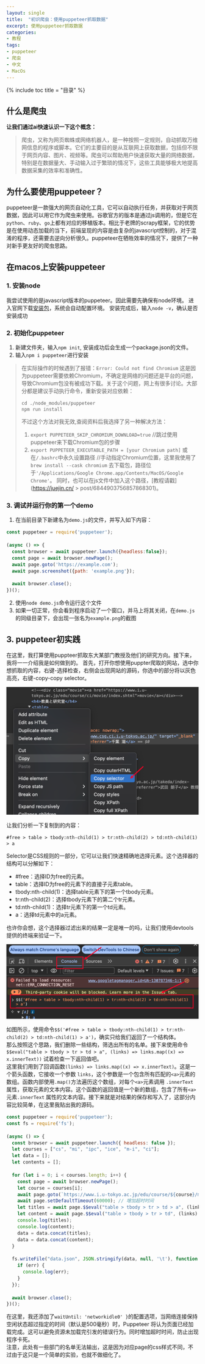 ```yaml
---
layout: single
title:  "初识爬虫：使用puppeteer抓取数据"
excerpt: 使用puppeteer抓取数据
categories:
- 教程
tags: 
- puppeteer
- 爬虫
- 中文
- MacOs
---
```


{% include toc title = "目录" %}

## 什么是爬虫

**让我们通过ai快速认识一下这个概念：**
> 爬虫，又称为网页蜘蛛或网络机器人，是一种按照一定规则，自动抓取万维网信息的程序或脚本。它们的主要目的是从互联网上获取数据，包括但不限于网页内容、图片、视频等。爬虫可以帮助用户快速获取大量的网络数据，特别是在数据量大、手动输入过于繁琐的情况下，这些工具能够极大地提高数据采集的效率和准确性。

## 为什么要使用puppeteer？

puppeteer是一款强大的网页自动化工具，它可以自动执行任务，并获取对于网页数据，因此可以用它作为爬虫来使用。谷歌官方的版本是通过js调用的，但是它在`python`、`ruby`、`go`上都有对应的移植版本。相比于老牌的scrapy框架，它的优势是在使用动态加载的当下，前端呈现的内容是由复杂的javascript控制的，对于混淆的程序，还需要去逆向分析很久。puppeteer在牺牲效率的情况下，提供了一种对新手更友好的爬虫思路。

## 在macos上安装puppeteer

### 1. 安装node

我尝试使用的是javascript版本的puppeteer。因此需要先确保有node环境。 进入官网下载[安装包](https://nodejs.org/en/)，系统会自动配置环境。
安装完成后，输入`node -v`，确认是否安装成功

### 2. 初始化puppeteer

1. 新建文件夹，输入`npm init`, 安装成功后会生成一个package.json的文件。
2. 输入`npm i puppeteer`进行安装

> 在实际操作的时候遇到了报错：`Error: Could not find Chromium`
> 这是因为puppeteer需要依赖Chromium，不确定是网络的问题还是平台的问题，导致Chromium包没有被成功下载。关于这个问题，网上有很多讨论。大部分都是建议手动执行命令，重新安装对应依赖：
>
> ```
> cd ./node_modules/puppeteer
> npm run install
> ```
>
> 不过这个方法对我无效,查阅资料后我选择了另一种解决方法：
>
> 1. `export PUPPETEER_SKIP_CHROMIUM_DOWNLOAD=true` //跳过使用puppeteer来下载Chromium包的步骤
> 2. `export PUPPETEER_EXECUTABLE_PATH = [your Chromium path]` 或在`/.bashrc`中永久设置路径 //手动指定Chromium位置，这里我使用了`brew install --cask chromium` 去下载包，路径位于`'/Applications/Google Chrome.app/Contents/MacOS/Google Chrome'`。
> 同时，也可以在js文件中加入这个路径，[教程请戳](<https://juejin.cn/> >  post/6844903756857868301)。

### 3. 调试并运行你的第一个demo

1. 在当前目录下新建名为`demo.js`的文件，并写入如下内容：

```javascript
const puppeteer = require('puppeteer');

(async () => {
  const browser = await puppeteer.launch({headless:false});
  const page = await browser.newPage();
  await page.goto('https://example.com');
  await page.screenshot({path: 'example.png'});

  await browser.close();
})();
```

2. 使用`node demo.js`命令运行这个文件
3. 如果一切正常，你会看到程序启动了一个窗口，并马上将其关闭，在`demo.js`的同级目录下，会出现一张名为`example.png`的截图

## 3. puppeteer初实践

在这里，我打算使用puppteer抓取东大某部门教授及他们的研究方向。接下来，我将一一介绍我是如何做到的。
首先，打开你想使用puppter爬取的网站，选中你想抓取的内容，右键-选择检查，右侧会出现网站的源码，你选中的部分将以灰色高亮，右键-copy-copy selector。

![selector](/assets/images/selector.png)

让我们分析一下复制到的内容：  

```
#free > table > tbody:nth-child(1) > tr:nth-child(2) > td:nth-child(1) > a
```

Selector是CSS规则的一部分，它可以让我们快速精确地选择元素。这个选择器的结构可以分解如下：

- #free：选择ID为free的元素。
- table：选择ID为free的元素下的直接子元素table。
- tbody:nth-child(1)：选择table元素下的第一个tbody元素。
- tr:nth-child(2)：选择tbody元素下的第二个tr元素。
- td:nth-child(1)：选择tr元素下的第一个td元素。
- a：选择td元素中的a元素。

也许你会想，这个选择器过滤出来的结果一定是唯一的吗，让我们使用devtools提供的终端来验证一下。

![selector2](/assets/images/selector1.png)

如图所示，使用命令`$$('#free > table > tbody:nth-child(1) > tr:nth-child(2) > td:nth-child(1) > a')`，确实只给我们返回了一个结构体。  
那么按照这个思路，我们删除一些结构，筛选出所有的名单。接下来使用命令`$$eval("table > tbody > tr > td > a", (links) => links.map((x) => x.innerText))` 试着检查一下返回值吧。  
这里我们用到了回调函数`(links) => links.map((x) => x.innerText)`。这是一个箭头函数，它接收一个参数 `links`，这个参数是一个包含所有匹配的` <a> `元素的数组。函数内部使用` .map() `方法遍历这个数组，对每个`<a>`元素调用 `.innerText` 属性，获取元素的文本内容。这个函数的返回值是一个新的数组，包含了所有`<a>`元素`.innerText` 属性的文本内容。接下来就是对结果的保存和写入了，这部分内容比较简单，在这里我贴出我的源码。

```javascript
const puppeteer = require('puppeteer');
const fs = require('fs');

(async () => {
  const browser = await puppeteer.launch({ headless: false });
  let courses = ["cs", "mi", "ipc", "ice", "m-i", "ci"];
  let data = [];
  let contents = [];

  for (let i = 0; i < courses.length; i++) {
    const page = await browser.newPage();
    let course = courses[i];
    await page.goto(`https://www.i.u-tokyo.ac.jp/edu/course/${course}/members.shtml`, { waitUntil: 'networkidle0' });
    await page.setDefaultTimeout(60000); // 增加超时时间
    let titles = await page.$$eval("table > tbody > tr > td > a", (links) => links.map((x) => x.innerText));
    let content = await page.$$eval("table > tbody > tr > td", (links) => links.map((x) => x.innerText));
    console.log(titles);
    console.log(content);
    data = data.concat(titles);
    data = data.concat(content);
  }

  fs.writeFile("data.json", JSON.stringify(data, null, '\t'), function (err) {
    if (err) {
      console.log(err);
    }
  });

  await browser.close();
})();
```

在这里，我还添加了`waitUntil: 'networkidle0' }`的配置选项，当网络连接保持空闲状态超过指定的时间（默认是500毫秒）时，Puppeteer 将认为页面已经加载完成。这可以避免资源未加载完引发的错误行为。同时增加超时时间，防止出现程序卡死。  
注意，此处有一些部门的名单无法输出，这是因为对应page的css样式不同，不过由于这只是一个简单的实验，也就不做细化了。
